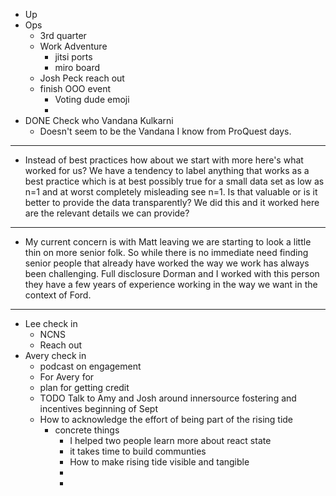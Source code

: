 - Up
- Ops
	- 3rd quarter
	- Work Adventure
		- jitsi ports
		- miro board
	- Josh Peck reach out
	- finish OOO event
		- Voting dude emoji
		-
- DONE Check who Vandana Kulkarni
	- Doesn't seem to be the Vandana I know from ProQuest days.
- ---
- Instead of best practices how about we start with more here's what worked for us? We have a tendency to label anything that works as a best practice which is at best possibly true for a small data set as low as n=1 and at worst completely misleading see n=1. Is that valuable or is it better to provide the data transparently? We did this and it worked here are the relevant details we can provide?
- ---
- My current concern is with Matt leaving we are starting to look a little thin on more senior folk. So while there is no immediate need finding senior people that already have worked the way we work has always been challenging. Full disclosure Dorman and I worked with this person they have a few years of experience working in the way we want in the context of Ford.
- ---
- Lee check in
	- NCNS
	- Reach out
- Avery check in
	- podcast on engagement
	- For Avery for
	- plan for getting credit
	- TODO Talk to Amy and Josh around innersource fostering and incentives beginning of Sept
	- How to acknowledge the effort of being part of the rising tide
		- concrete things
			- I helped two people learn more about react state
			- it takes time to build communties
			- How to make rising tide visible and tangible
			-
			-
